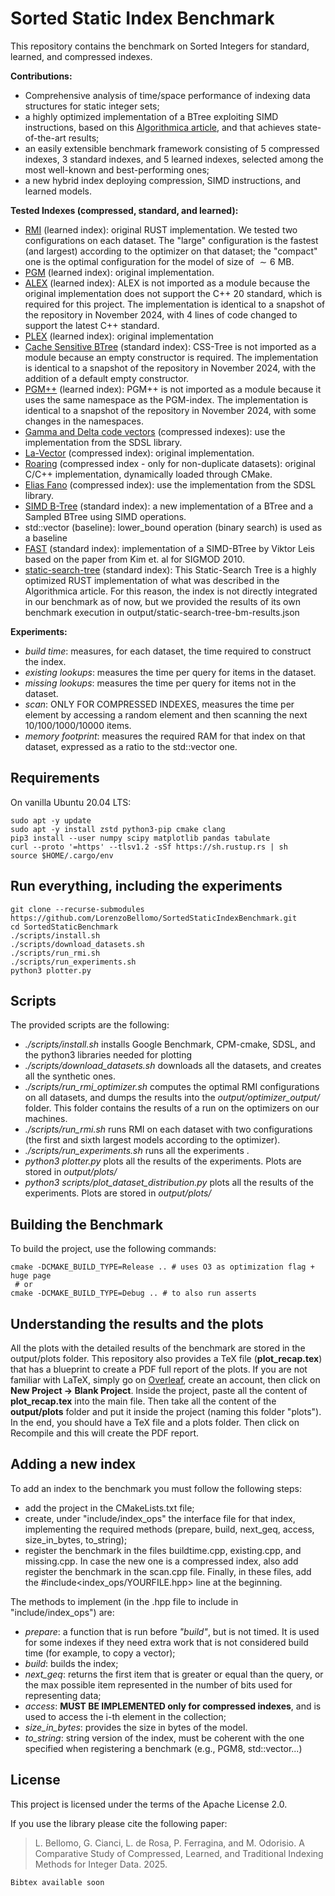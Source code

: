 # Sorted Static Index Benchmark

This repository contains the benchmark on Sorted Integers for standard, learned, and compressed indexes.

**Contributions:**
- Comprehensive analysis of time/space performance of indexing data structures for static integer sets;
- a highly optimized implementation of a BTree exploiting SIMD instructions, based on this [Algorithmica article](https://en.algorithmica.org/hpc/data-structures/s-tree/), and that achieves state-of-the-art results;
- an easily extensible benchmark framework consisting of 5 compressed indexes, 3 standard indexes, and 5 learned indexes, selected among the most well-known and best-performing ones;
- a new hybrid index deploying compression, SIMD instructions, and learned models. 

**Tested Indexes (compressed, standard, and learned):**
- [RMI](https://github.com/learnedsystems/RMI) (learned index): original RUST implementation. We tested two configurations on each dataset. The "large" configuration is the fastest (and largest) according to the optimizer on that dataset; the "compact" one is the optimal configuration for the model of size of $\sim 6$ MB.
- [PGM](https://github.com/gvinciguerra/PGM-index) (learned index): original implementation.
- [ALEX](https://github.com/microsoft/ALEX) (learned index): ALEX is not imported as a module because the original implementation does not support the C++ 20 standard, which is required for this project. The implementation is identical to a snapshot of the repository in November 2024, with 4 lines of code changed to support the latest C++ standard.
- [PLEX](https://github.com/stoianmihail/PLEX/) (learned index): original implementation
- [Cache Sensitive BTree](https://github.com/gvinciguerra/CSS-tree) (standard index): CSS-Tree is not imported as a module because an empty constructor is required. The implementation is identical to a snapshot of the repository in November 2024, with the addition of a default empty constructor.
- [PGM++](https://github.com/qyliu-hkust/bench_search) (learned index): PGM++ is not imported as a module because it uses the same namespace as the PGM-index. The implementation is identical to a snapshot of the repository in November 2024, with some changes in the namespaces.
- [Gamma and Delta code vectors](https://github.com/simongog/sdsl-lite) (compressed indexes): use the implementation from the SDSL library.
- [La-Vector](https://github.com/gvinciguerra/la_vector) (compressed index): original implementation.
- [Roaring](https://github.com/RoaringBitmap/CRoaring) (compressed index - only for non-duplicate datasets): original C/C++ implementation, dynamically loaded through CMake.
- [Elias Fano](https://github.com/simongog/sdsl-lite) (compressed index): use the implementation from the SDSL library.
- [SIMD B-Tree](https://github.com/mattiaodorisio/SIMD-B-Tree) (standard index): a new implementation of a BTree and a Sampled BTree using SIMD operations.
- std::vector (baseline): lower\_bound operation (binary search) is used as a baseline
- [FAST](https://github.com/curtis-sun/TLI/blob/main/competitors/fast/src/fast.h) (standard index): implementation of a SIMD-BTree by Viktor Leis based on the paper from Kim et. al for SIGMOD 2010.
- [static-search-tree](https://curiouscoding.nl/posts/static-search-tree/) (standard index): This Static-Search Tree is a highly optimized RUST implementation of what was described in the Algorithmica article. For this reason, the index is not directly integrated in our benchmark as of now, but we provided the results of its own benchmark execution in output/static-search-tree-bm-results.json

**Experiments:**
- _build time_: measures, for each dataset, the time required to construct the index.
- _existing lookups_: measures the time per query for items in the dataset.
-  _missing lookups_: measures the time per query for items not in the dataset.
-  _scan_: ONLY FOR COMPRESSED INDEXES, measures the time per element by accessing a random element and then scanning the next 10/100/1000/10000 items.
-  _memory footprint_: measures the required RAM for that index on that dataset, expressed as a ratio to the std::vector one. 

## Requirements
On vanilla Ubuntu 20.04 LTS:
```
sudo apt -y update 
sudo apt -y install zstd python3-pip cmake clang
pip3 install --user numpy scipy matplotlib pandas tabulate
curl --proto '=https' --tlsv1.2 -sSf https://sh.rustup.rs | sh
source $HOME/.cargo/env
```

## Run everything, including the experiments
```
git clone --recurse-submodules https://github.com/LorenzoBellomo/SortedStaticIndexBenchmark.git
cd SortedStaticBenchmark
./scripts/install.sh
./scripts/download_datasets.sh
./scripts/run_rmi.sh
./scripts/run_experiments.sh
python3 plotter.py
```

## Scripts
The provided scripts are the following:
- _./scripts/install.sh_ installs Google Benchmark, CPM-cmake, SDSL, and the python3 libraries needed for plotting
- _./scripts/download\_datasets.sh_ downloads all the datasets, and creates all the synthetic ones. 
- _./scripts/run\_rmi\_optimizer.sh_ computes the optimal RMI configurations on all datasets, and dumps the results into the _output/optimizer\_output/_ folder. This folder contains the results of a run on the optimizers on our machines. 
- _./scripts/run\_rmi.sh_ runs RMI on each dataset with two configurations (the first and sixth largest models according to the optimizer). 
- _./scripts/run\_experiments.sh_ runs all the experiments . 
- _python3 plotter.py_ plots all the results of the experiments. Plots are stored in _output/plots/_
- _python3 scripts/plot\_dataset\_distribution.py_ plots all the results of the experiments. Plots are stored in _output/plots/_

## Building the Benchmark
To build the project, use the following commands:
```
cmake -DCMAKE_BUILD_TYPE=Release .. # uses O3 as optimization flag + huge page
 # or 
cmake -DCMAKE_BUILD_TYPE=Debug .. # to also run asserts
```

## Understanding the results and the plots
All the plots with the detailed results of the benchmark are stored in the output/plots folder. This repository also provides a TeX file (**plot\_recap.tex**) that has a blueprint to create a PDF full report of the plots. 
If you are not familiar with LaTeX, simply go on [Overleaf](https://www.overleaf.com/), create an account, then click on **New Project -> Blank Project**. Inside the project, paste all the content of **plot\_recap.tex** into the main file. 
Then take all the content of the **output/plots** folder and put it inside the project (naming this folder "plots"). In the end, you should have a TeX file and a plots folder.
Then click on Recompile and this will create the PDF report. 

## Adding a new index
To add an index to the benchmark you must follow the following steps:
- add the project in the CMakeLists.txt file;
- create, under "include/index_ops" the interface file for that index, implementing the required methods (prepare, build, next_geq, access, size_in_bytes, to_string);
- register the benchmark in the files buildtime.cpp, existing.cpp, and missing.cpp. In case the new one is a compressed index, also add register the benchmark in the scan.cpp file. Finally, in these files, add the #include<index_ops/YOURFILE.hpp> line at the beginning.

The methods to implement (in the .hpp file to include in "include/index_ops") are:
- _prepare_: a function that is run before _"build"_, but is not timed. It is used for some indexes if they need extra work that is not considered build time (for example, to copy a vector);
- _build_: builds the index;
- _next\_geq_: returns the first item that is greater or equal than the query, or the max possible item represented in the number of bits used for representing data;
- _access_: **MUST BE IMPLEMENTED only for compressed indexes**, and is used to access the i-th element in the collection;
- _size\_in\_bytes_: provides the size in bytes of the model.
- _to\_string_: string version of the index, must be coherent with the one specified when registering a benchmark (e.g., PGM8, std::vector...)

## License

This project is licensed under the terms of the Apache License 2.0.

If you use the library please cite the following paper:

> L. Bellomo, G. Cianci, L. de Rosa, P. Ferragina, and M. Odorisio. A Comparative Study of Compressed, Learned, and Traditional Indexing Methods for Integer Data. 2025.

```tex
Bibtex available soon
```